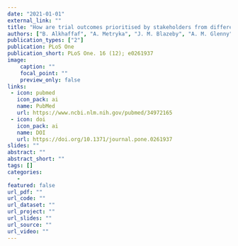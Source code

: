 ```yaml
---
date: "2021-01-01"
external_link: ""
title: "How are trial outcomes prioritised by stakeholders from different regions? Analysis of an international Delphi survey to develop a core outcome set in gastric cancer surgery"
authors: ["B. Alkhaffaf", "A. Metryka", "J. M. Blazeby", "A. M. Glenny", "P. R. Williamson", "I. A. Bruce", "Gastros International Working Group"]
publication_types: ["2"]
publication: PLoS One
publication_short: PLoS One. 16 (12); e0261937
image:
    caption: ""
    focal_point: ""
    preview_only: false
links:
 - icon: pubmed
   icon_pack: ai
   name: PubMed
   url: https://www.ncbi.nlm.nih.gov/pubmed/34972165
 - icon: doi
   icon_pack: ai
   name: DOI
   url: https://doi.org/10.1371/journal.pone.0261937
slides: ""
abstract: ""
abstract_short: ""
tags: []
categories: 
   - 
featured: false
url_pdf: ""
url_code: ""
url_dataset: ""
url_project: ""
url_slides: ""
url_source: ""
url_video: ""
---
```

